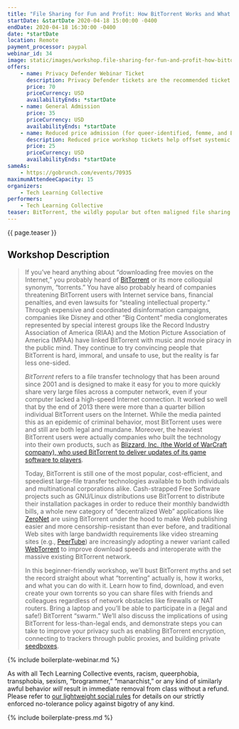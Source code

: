 ```yaml
---
title: "File Sharing for Fun and Profit: How BitTorrent Works and What You Can Do With It"
startDate: &startDate 2020-04-18 15:00:00 -0400
endDate: 2020-04-18 16:30:00 -0400
date: *startDate
location: Remote
payment_processor: paypal
webinar_id: 34
image: static/images/workshop.file-sharing-for-fun-and-profit-how-bittorrent-works-and-what-you-can-do-with-it.rectangle.jpg
offers:
    - name: Privacy Defender Webinar Ticket
      description: Privacy Defender tickets are the recommended ticket type for those who can afford to help fund the digital security and online privacy advocacy communities with their financial resources, are attending the workshop with the support of their employers or other backers, or have other resources available to them. Purchasing tickets at this level makes it possible for us to offer reduced price tickets to those in need.
      price: 70
      priceCurrency: USD
      availabilityEnds: *startDate
    - name: General Admission
      price: 35
      priceCurrency: USD
      availabilityEnds: *startDate
    - name: Reduced price admission (for queer-identified, femme, and BIPOC people)
      description: Reduced price workshop tickets help offset systemic biases prevalent in society and in the technology sector especially.
      price: 25
      priceCurrency: USD
      availabilityEnds: *startDate
sameAs:
    - https://gobrunch.com/events/70935
maximumAttendeeCapacity: 15
organizers:
    - Tech Learning Collective
performers:
    - Tech Learning Collective
teaser: BitTorrent, the wildly popular but often maligned file sharing protocol, is now being used in everything from (legal!) video streaming sites to corporate software update servers, but you wouldn&rsquo;t know that if you only listened to Big Media groups like the RIAA. In this beginner-friendly workshop, we&rsquo;ll bust BitTorrent myths and set the record straight about what &ldquo;torrenting&rdquo; actually is, how it works, and what you can do with it. You&rsquo;ll see how next generation &ldquo;decentralized&rdquo; Web applications are making use of the technology, how companies like Facebook and Blizzard, Inc. use it every day, how to make your own &ldquo;torrents&rdquo; to share files of your own, and how and why some people take protective measures to torrent more privately.
---
```


{{ page.teaser }}

## Workshop Description

> If you&rsquo;ve heard anything about &ldquo;downloading free movies on the Internet,&rdquo; you probably heard of [BitTorrent](https://en.wikipedia.org/wiki/BitTorrent) or its more colloquial synonym, &ldquo;torrents.&rdquo; You have also probably heard of companies threatening BitTorrent users with Internet service bans, financial penalties, and even lawsuits for &ldquo;stealing intellectual property.&ldquo; Through expensive and coordinated disinformation campaigns, companies like Disney and other &ldquo;Big Content&rdquo; media conglomerates represented by special interest groups like the Record Industry Association of America (RIAA) and the Motion Picture Association of America (MPAA) have linked BitTorrent with music and movie piracy in the public mind. They continue to try convincing people that BitTorrent is hard, immoral, and unsafe to use, but the reality is far less one-sided.
>
> *BitTorrent* refers to a file transfer technology that has been around since 2001 and is designed to make it easy for you to more quickly share very large files across a computer network, even if your computer lacked a high-speed Internet connection. It worked so well that by the end of 2013 there were more than a quarter billion individual BitTorrent users on the Internet. While the media painted this as an epidemic of criminal behavior, most BitTorrent uses were and still are both legal and mundane. Moreover, the heaviest BitTorrent users were actually companies who built the technology into their own products, such as [Blizzard, Inc. (the World of WarCraft company), who used BitTorrent to deliver updates of its game software to players](https://www.howtogeek.com/141257/htg-explains-how-does-bittorrent-work/).
>
> Today, BitTorrent is still one of the most popular, cost-efficient, and speediest large-file transfer technologies available to both individuals and multinational corporations alike. Cash-strapped Free Software projects such as GNU/Linux distributions use BitTorrent to distribute their installation packages in order to reduce their monthly bandwidth bills, a whole new category of &ldquo;decentralized Web&rdquo; applications like [ZeroNet](https://zeronet.io/) are using BitTorrent under the hood to make Web publishing easier and more censorship-resistant than ever before, and traditional Web sites with large bandwidth requirements like video streaming sites (e.g., [PeerTube](https://joinpeertube.org/en/)) are increasingly adopting a newer variant called [WebTorrent](https://webtorrent.io/faq) to improve download speeds and interoperate with the massive existing BitTorrent network.
>
> In this beginner-friendly workshop, we&rsquo;ll bust BitTorrent myths and set the record straight about what &ldquo;torrenting&rdquo; actually is, how it works, and what you can do with it. Learn how to find, download, and even create your own torrents so you can share files with friends and colleagues regardless of network obstacles like firewalls or NAT routers. Bring a laptop and you&rsquo;ll be able to participate in a (legal and safe!) BitTorrent &ldquo;swarm.&rdquo; We&rsquo;ll also discuss the implications of using BitTorrent for less-than-legal ends, and demonstrate steps you can take to improve your privacy such as enabling BitTorrent encryption, connecting to trackers through public proxies, and building private [seedboxes](https://seedboxgui.de/).

{% include boilerplate-webinar.md %}

As with all Tech Learning Collective events, racism, queerphobia, transphobia, sexism, &ldquo;brogrammer,&rdquo; &ldquo;manarchist,&rdquo; or any kind of similarly awful behavior *will* result in immediate removal from class without a refund. Please refer to [our lightweight social rules](https://github.com/AnarchoTechNYC/meta/wiki/Social-rules) for details on our strictly enforced no-tolerance policy against bigotry of any kind.

{% include boilerplate-press.md %}
